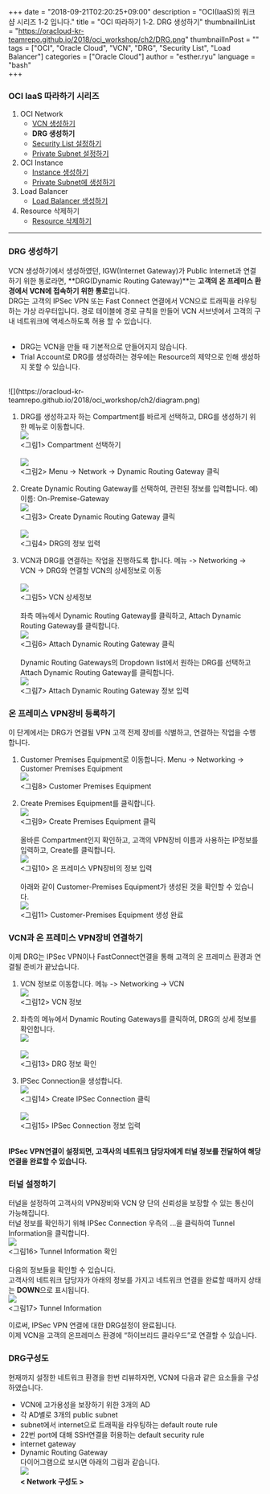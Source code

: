 
+++
date = "2018-09-21T02:20:25+09:00"
description = "OCI(IaaS)의 워크샵 시리즈 1-2 입니다."
title = "OCI 따라하기 1-2. DRG 생성하기"
thumbnailInList = "https://oracloud-kr-teamrepo.github.io/2018/oci_workshop/ch2/DRG.png"
thumbnailInPost = ""
tags = ["OCI", "Oracle Cloud", "VCN", "DRG", "Security List", "Load Balancer"]
categories = ["Oracle Cloud"]
author = "esther.ryu"
language = "bash"  
+++

### OCI IaaS 따라하기 시리즈
1. OCI Network<br>
	- [VCN 생성하기](../oci_workshop_1)
	- **DRG 생성하기**
	- [Security List 설정하기](../oci_workshop_3)
	- [Private Subnet 설정하기](../oci_workshop_4)
2. OCI Instance
	- [Instance 생성하기](../oci_workshop_5)
	- [Private Subnet에 생성하기](../oci_workshop_6)
3. Load Balancer
	- [Load Balancer 생성하기](../oci_workshop_7)
4. Resource 삭제하기
	- [Resource 삭제하기](../oci_workshop_8)

---

### DRG 생성하기
VCN 생성하기에서 생성하였던, IGW(Internet Gateway)가 Public Internet과 연결하기 위한 통로라면, **DRG(Dynamic Routing Gateway)**는 **고객의 온 프레미스 환경에서 VCN에 접속하기 위한 통로**입니다. <br>
DRG는 고객의 IPSec VPN 또는 Fast Connect 연결에서 VCN으로 트래픽을 라우팅하는 가상 라우터입니다. 경로 테이블에 경로 규칙을 만들어 VCN 서브넷에서 고객의 구내 네트워크에 액세스하도록 허용 할 수 있습니다. 
<br><br>
* DRG는 VCN을 만들 때 기본적으로 만들어지지 않습니다. <br>
* Trial Account로 DRG를 생성하려는 경우에는 Resource의 제약으로 인해 생성하지 못할 수 있습니다.

<br>
![](https://oracloud-kr-teamrepo.github.io/2018/oci_workshop/ch2/diagram.png)<br>
<DRG의 구성도>

1. DRG를 생성하고자 하는 Compartment를 바르게 선택하고, DRG를 생성하기 위한 메뉴로 이동합니다.
<br>![](https://oracloud-kr-teamrepo.github.io/2018/oci_workshop/ch2/Picture1.png)<br>
<그림1> Compartment 선택하기<br>
<br>![](https://oracloud-kr-teamrepo.github.io/2018/oci_workshop/ch2/Picture2.png)<br>
<그림2> Menu -> Network -> Dynamic Routing Gateway 클릭

2. Create Dynamic Routing Gateway를 선택하여, 관련된 정보를 입력합니다.
예) 이름: On-Premise-Gateway
<br>![](https://oracloud-kr-teamrepo.github.io/2018/oci_workshop/ch2/Picture3.png)<br>
<그림3> Create Dynamic Routing Gateway 클릭<br>
<br>![](https://oracloud-kr-teamrepo.github.io/2018/oci_workshop/ch2/Picture4.png)<br>
<그림4> DRG의 정보 입력

3. VCN과 DRG를 연결하는 작업을 진행하도록 합니다.
메뉴 -> Networking -> VCN -> DRG와 연결할 VCN의 상세정보로 이동<br>
<br>![](https://oracloud-kr-teamrepo.github.io/2018/oci_workshop/ch2/Picture6.png)<br>
<그림5> VCN 상세정보 <br><br>
좌측 메뉴에서 Dynamic Routing Gateway를 클릭하고, Attach Dynamic Routing Gateway를 클릭합니다.
<br>![](https://oracloud-kr-teamrepo.github.io/2018/oci_workshop/ch2/Picture7.png)<br>
<그림6> Attach Dynamic Routing Gateway 클릭<br><br>
Dynamic Routing Gateways의 Dropdown list에서 원하는 DRG를 선택하고 Attach Dynamic Routing Gateway를 클릭합니다.
<br>![](https://oracloud-kr-teamrepo.github.io/2018/oci_workshop/ch2/Picture8.png)<br>
<그림7> Attach Dynamic Routing Gateway 정보 입력  

### 온 프레미스 VPN장비 등록하기 
이 단계에서는 DRG가 연결될 VPN 고객 전제 장비를 식별하고, 연결하는 작업을 수행합니다.

1. Customer Premises Equipment로 이동합니다.
Menu -> Networking -> Customer Premises Equipment
<br>![](https://oracloud-kr-teamrepo.github.io/2018/oci_workshop/ch2/Picture9.png)<br>
<그림8> Customer Premises Equipment

2. Create Premises Equipment를 클릭합니다.
<br>![](https://oracloud-kr-teamrepo.github.io/2018/oci_workshop/ch2/Picture10.png)<br>
<그림9> Create Premises Equipment 클릭<br><br>
올바른 Compartment인지 확인하고, 고객의 VPN장비 이름과 사용하는 IP정보를 입력하고, Create를 클릭합니다.
<br>![](https://oracloud-kr-teamrepo.github.io/2018/oci_workshop/ch2/Picture11.png)<br>
<그림10> 온 프레미스 VPN장비의 정보 입력<br><br>
아래와 같이 Customer-Premises Equipment가 생성된 것을 확인할 수 있습니다.
<br>![](https://oracloud-kr-teamrepo.github.io/2018/oci_workshop/ch2/Picture12.png)<br>
<그림11> Customer-Premises Equipment 생성 완료

### VCN과 온 프레미스 VPN장비 연결하기 
이제 DRG는 IPSec VPN이나 FastConnect연결을 통해 고객의 온 프레미스 환경과 연결될 준비가 끝났습니다.


1. VCN 정보로 이동합니다.
메뉴 -> Networking -> VCN 
<br>![](https://oracloud-kr-teamrepo.github.io/2018/oci_workshop/ch2/Picture13.png)<br>
<그림12> VCN 정보

2. 좌측의 메뉴에서 Dynamic Routing Gateways를 클릭하여, DRG의 상세 정보를 확인합니다.
<br>![](https://oracloud-kr-teamrepo.github.io/2018/oci_workshop/ch2/Picture14.png)<br>
<br>![](https://oracloud-kr-teamrepo.github.io/2018/oci_workshop/ch2/Picture15.png)<br>
<그림13> DRG 정보 확인

3. IPSec Connection을 생성합니다.
<br>![](https://oracloud-kr-teamrepo.github.io/2018/oci_workshop/ch2/Picture16.png)<br>
<그림14> Create IPSec Connection 클릭<br>
<br>![](https://oracloud-kr-teamrepo.github.io/2018/oci_workshop/ch2/Picture17.png)<br>
<그림15> IPSec Connection 정보 입력<br><br>

**IPSec VPN연결이 설정되면, 고객사의 네트워크 담당자에게 터널 정보를 전달하여 해당 연결을 완료할 수 있습니다.**

### 터널 설정하기 
터널을 설정하여 고객사의 VPN장비와 VCN 양 단의 신뢰성을 보장할 수 있는 통신이 가능해집니다.<br>
터널 정보를 확인하기 위해 IPSec Connection 우측의 …을 클릭하여 Tunnel Information을 클릭합니다.
<br>![](https://oracloud-kr-teamrepo.github.io/2018/oci_workshop/ch2/Picture18.png)<br>
<그림16> Tunnel Information 확인 <br><br>
다음의 정보들을 확인할 수 있습니다.  <br>
고객사의 네트워크 담당자가 아래의 정보를 가지고 네트워크 연결을 완료할 때까지 상태는 **DOWN**으로 표시됩니다.
<br>![](https://oracloud-kr-teamrepo.github.io/2018/oci_workshop/ch2/Picture19.png)<br>
<그림17> Tunnel Information<br>

이로써, IPSec VPN 연결에 대한 DRG설정이 완료됩니다. <br>이제 VCN을 고객의 온프레미스 환경에 “하이브리드 클라우드”로 연결할 수 있습니다.

### DRG구성도
현재까지 설정한 네트워크 환경을 한번 리뷰하자면, VCN에 다음과 같은 요소들을 구성하였습니다. <br>
- VCN에 고가용성을 보장하기 위한 3개의 AD <br>
- 각 AD별로 3개의 public subnet <br>
- subnet에서 internet으로 트래픽을 라우팅하는 default route rule  <br>
- 22번 port에 대해 SSH연결을 허용하는 default security rule <br>
- internet gateway  <br>
- Dynamic Routing Gateway <br>
다이어그램으로 보시면 아래의 그림과 같습니다.
<br>![](https://oracloud-kr-teamrepo.github.io/2018/oci_workshop/ch2/DRG.png)<br>
**< Network 구성도 >**
